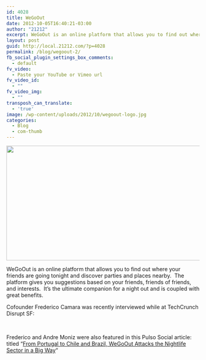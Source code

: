 ```yaml
---
id: 4028
title: WeGoOut
date: 2012-10-05T16:40:21-03:00
author: "21212"
excerpt: WeGoOut is an online platform that allows you to find out where your friends are going tonight and discover parties and places nearby.
layout: post
guid: http://local.21212.com/?p=4028
permalink: /blog/wegoout-2/
fb_social_plugin_settings_box_comments:
  - default
fv_video:
  - Paste your YouTube or Vimeo url
fv_video_id:
  - ""
fv_video_img:
  - ""
transposh_can_translate:
  - 'true'
image: /wp-content/uploads/2012/10/wegoout-logo.jpg
categories:
  - Blog
  - com-thumb
---
```

[<img class="alignnone size-full wp-image-4031" title="postBannerWeGoOut" src="http://local.21212.com/wp-content/uploads/2012/10/postBannerWeGoOut.png" alt="" width="540" height="300" srcset="http://localhost:8080/wp-content/uploads/2012/10/postBannerWeGoOut.png 540w, http://localhost:8080/wp-content/uploads/2012/10/postBannerWeGoOut-300x166.png 300w" sizes="(max-width: 540px) 100vw, 540px" />](http://local.21212.com/wp-content/uploads/2012/10/postBannerWeGoOut.png)

WeGoOut is an online platform that allows you to find out where your friends are going tonight and discover parties and places nearby.  The platform gives you suggestions based on your friends, friends of friends, and interests.  It&#8217;s the ultimate companion for a night out and is coupled with great benefits.

Cofounder Frederico Camara was recently interviewed while at TechCrunch Disrupt SF:

&nbsp;



Frederico and Andre Moniz were also featured in this Pulso Social article: titled &#8220;[From Portugal to Chile and Brazil, WeGoOut Attacks the Nightlife Sector in a Big Way](http://www.google.com/url?sa=t&rct=j&q=&esrc=s&source=web&cd=1&ved=0CCEQFjAA&url=http%3A%2F%2Fen.pulsosocial.com%2F2012%2F10%2F04%2Ffrom-portugal-to-chile-and-brazil-wegoout-attacks-the-nightlife-sector-in-a-big-way%2F&ei=Bx5vUKLwN5DO8wTg-4CQCw&usg=AFQjCNGXBEwKjKAE8pYf8_hZVfALP-KNQA)&#8220;